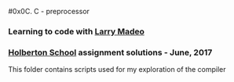 #0x0C. C - preprocessor

### Learning to code with [Larry Madeo](https://twitter.com/larmalade)

### [Holberton School](https://www.holbertonschool.com) assignment solutions - June, 2017

This folder contains scripts used for my exploration of the compiler
